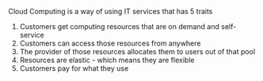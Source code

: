 Cloud Computing is a way of using IT services that has 5 traits

1. Customers get computing resources that are on demand and self-service
2. Customers can access those resources from anywhere
3. The provider of those resources allocates them to users out of that pool
4. Resources are elastic - which means they are flexible
5. Customers pay for what they use